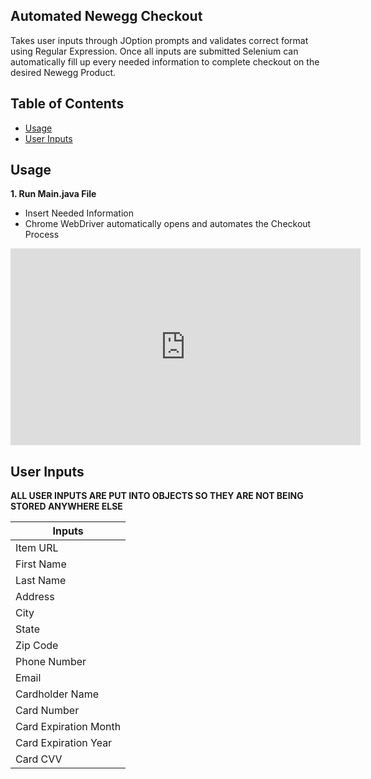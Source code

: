 ﻿## Automated Newegg Checkout

Takes user inputs through JOption prompts and validates correct format using Regular Expression. Once all inputs are submitted Selenium can automatically fill up every needed information to complete checkout on the desired Newegg Product.

## Table of Contents

- [Usage](#usage)
- [User Inputs](#user-inputs)

## Usage

**1. Run Main.java File**
- Insert Needed Information
- Chrome WebDriver automatically opens and automates the Checkout Process

<iframe width="560" height="315" src="https://youtu.be/2U9BnRntcYs" frameborder="0" allow="accelerometer; gyroscope; picture-in-picture"></iframe>

## User Inputs
**ALL USER INPUTS ARE PUT INTO OBJECTS SO THEY ARE NOT BEING STORED ANYWHERE ELSE**

| Inputs    |
|---------|
| Item URL |
| First Name |
| Last Name  |
| Address | 
| City | 
| State |
| Zip Code |
| Phone Number |
| Email |
| Cardholder Name |
| Card Number |
| Card Expiration Month |
| Card Expiration Year |
| Card CVV |